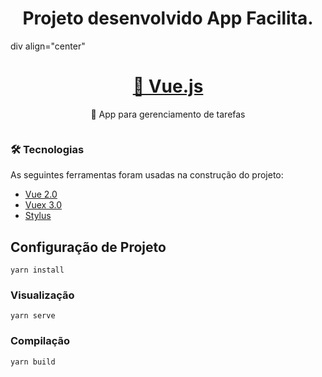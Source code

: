 <h1 align="center">Projeto desenvolvido App Facilita.</h1>
div align="center"
<h1 align="center">
    <a href="https://pt-br.reactjs.org/">🔗 Vue.js</a>
</h1>
<p align="center">🚀 App para gerenciamento de tarefas</p>

<img src="https://user-images.githubusercontent.com/70987497/178858847-42cd1e77-f07b-4ab7-96be-24b394d0282e.png." width="0px" />


### 🛠 Tecnologias
As seguintes ferramentas foram usadas na construção do projeto:

- [Vue 2.0](https://vuejs.org/)
- [Vuex 3.0](https://v3.vuex.vuejs.org/)
- [Stylus](https://stylus-lang.com/)


## Configuração de Projeto
```
yarn install
```

### Visualização
```
yarn serve
```

### Compilação
```
yarn build
```


